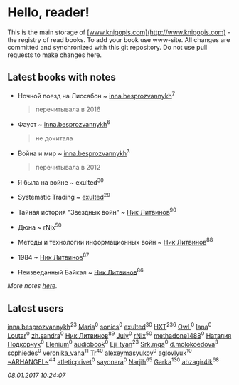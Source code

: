 # Hello, reader!
This is the main storage of [www.knigopis.com](http://www.knigopis.com) - the registry of read books.
To add your book use www-site. All changes are committed and synchronized with this git repository.
Do not use pull requests to make changes here.


## Latest books with notes
* Ночной поезд на Лиссабон ~ [inna.besprozvannykh](users/733/73323849-yandex)<sup>7</sup>
    > перечитывала в 2016

* Фауст ~ [inna.besprozvannykh](users/733/73323849-yandex)<sup>6</sup>
    > не дочитала

* Война и мир ~ [inna.besprozvannykh](users/733/73323849-yandex)<sup>3</sup>
    > перечитывала в 2012

* Я была на войне ~ [exulted](users/100/100599204551896265722-google)<sup>30</sup>

* Systematic Trading ~ [exulted](users/100/100599204551896265722-google)<sup>29</sup>

* Тайная история "Звездных войн" ~ [Ник Литвинов](users/241/241974816-vkontakte)<sup>90</sup>

* Дюна ~ [rNix](users/115/115622071-twitter)<sup>50</sup>

* Методы и технологии информационных войн ~ [Ник Литвинов](users/241/241974816-vkontakte)<sup>88</sup>

* 1984 ~ [Ник Литвинов](users/241/241974816-vkontakte)<sup>87</sup>

* Неизведанный Байкал ~ [Ник Литвинов](users/241/241974816-vkontakte)<sup>86</sup>


_More notes [here](latest_books_with_notes.md)._


## Latest users
[inna.besprozvannykh](users/733/73323849-yandex)<sup>23</sup> 
[Maria](users/698/698159696990609-facebook)<sup>0</sup> 
[sonics](users/588/5880221-vkontakte)<sup>0</sup> 
[exulted](users/100/100599204551896265722-google)<sup>30</sup> 
[HXT](users/100/100002563462782-facebook)<sup>236</sup> 
[Owl ](users/112/112882224865387708202-google)<sup>0</sup> 
[lana](users/148/1486179434745329-facebook)<sup>0</sup> 
[Loutar](users/110/110570059376798782385-google)<sup>0</sup> 
[zh.sandra](users/139/139500216-vkontakte)<sup>0</sup> 
[Ник Литвинов](users/241/241974816-vkontakte)<sup>89</sup> 
[July](users/718/71860652-vkontakte)<sup>0</sup> 
[rNix](users/115/115622071-twitter)<sup>50</sup> 
[methadone1488](users/298/29872825-vkontakte)<sup>0</sup> 
[Наталия Подкорчук](users/113/11351324622008775173-mailru)<sup>0</sup> 
[Elenium](users/401/4010120070146719222-mailru)<sup>0</sup> 
[audiobook](users/105/105085389727031650221-google)<sup>0</sup> 
[Eji_tyan](users/235/2352103981-twitter)<sup>23</sup> 
[Srk.mqa](users/114/114601129347390867268-google)<sup>0</sup> 
[d.molokoedova](users/152/152183909-vkontakte)<sup>3</sup> 
[sophiedes](users/388/388431793-vkontakte)<sup>0</sup> 
[veronika_vaha](users/876/87639392-vkontakte)<sup>11</sup> 
[Tr](users/122/12282474-vkontakte)<sup>40</sup> 
[alexeymasyukov](users/297/297276114-vkontakte)<sup>0</sup> 
[aglovlyuk](users/113/113033184709492089410-google)<sup>10</sup> 
[~ARHANGEL~](users/642/64251996-vkontakte)<sup>44</sup> 
[atleticprivet](users/161/161139427-vkontakte)<sup>0</sup> 
[sayonara](users/389/389308925-vkontakte)<sup>0</sup> 
[Narjih](users/101/101033677091232972633-google)<sup>65</sup> 
[Garka](users/115/115753719718250012620-google)<sup>130</sup> 
[abzagir4ik](users/362/3621623-vkontakte)<sup>68</sup> 


_08.01.2017 10:24:07_
